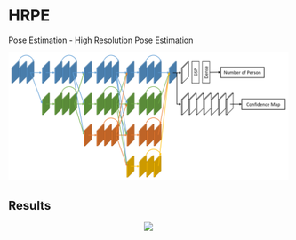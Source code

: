 # HRPE

Pose Estimation - High Resolution Pose Estimation

<p align="center">
  <img src="hrpe.png">
</p>

## Results

<p align="center">
  <img src="hrpe.gif">
</p>
